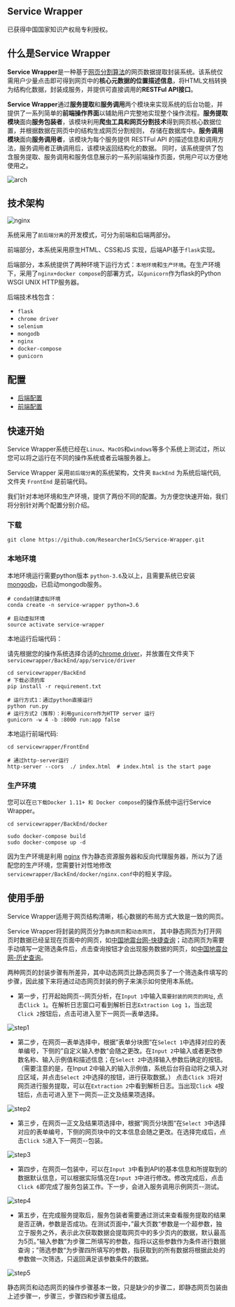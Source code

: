 ## Service Wrapper

 已获得中国国家知识产权局专利授权。

## 什么是Service Wrapper

**Service Wrapper**是一种基于[网页分割算法](https://github.com/liaocyintl/WebSegment)的网页数据提取封装系统。该系统仅需用户少量点击即可得到网页中的**核心元数据的位置描述信息**，将HTML文档转换为结构化数据，封装成服务，并提供可直接调用的**RESTFul API接口**。

**Service Wrapper**通过**服务提取**和**服务调用**两个模块来实现系统的后台功能，并提供了一系列简单的**前端操作界面**以辅助用户完整地实现整个操作流程。**服务提取模块**面向**服务包装者**，该模块利用**爬虫工具和网页分割技术**得到网页核心数据位置，并根据数据在网页中的结构生成网页分割规则， 存储在数据库中。**服务调用模块**面向**服务调用者**，该模块为每个服务提供 RESTFul API  的描述信息和调用方法，服务调用者正确调用后，该模块返回结构化的数据。 同时，该系统提供了包含服务提取、服务调用和服务信息展示的一系列前端操作页面，供用户可以方便地使用之。

![arch](introduction_image/arch.png)



## 技术架构

![nginx](introduction_image/nginx.png)

系统采用了`前后端分离`的开发模式，可分为前端和后端两部分。

前端部分，本系统采用原生HTML、CSS和JS 实现，后端API基于`flask`实现。

后端部分，本系统提供了两种环境下运行方式：`本地环境`和`生产环境`。在生产环境下，采用了`nginx+docker compose`的部署方式，以`gunicorn`作为flask的Python WSGI UNIX HTTP服务器。

后端技术栈包含：

- `flask`
- `chrome driver`
- `selenium`
- `mongodb`
- `nginx`
- `docker-compose`
- `gunicorn`

## 配置

- [后端配置](BackEnd/README_chn.md)
- [前端配置](FrontEnd/README.md)

## 快速开始

Service Wrapper系统已经在`Linux`、`MacOS`和`windows`等多个系统上测试过，所以您可以将之运行在不同的操作系统或者云端服务器上。

Service Wrapper 采用`前后端分离`的系统架构，文件夹 `BackEnd` 为系统后端代码, 文件夹 `FrontEnd` 是前端代码。

我们针对本地环境和生产环境，提供了两份不同的配置。为方便您快速开始，我们将分别针对两个配置分别介绍。

### 下载

```git clone https://github.com/ResearcherInCS/Service-Wrapper.git```

### 本地环境

本地环境运行需要python版本 `python-3.6`及以上，且需要系统已安装[mongodb](https://www.mongodb.com/download-center/community)，已启动mongodb服务。

```shell
# conda创建虚拟环境
conda create -n service-wrapper python=3.6

# 启动虚拟环境
source activate service-wrapper
```

本地运行后端代码：

请先根据您的操作系统选择合适的[chrome driver](http://chromedriver.storage.googleapis.com/index.html)，并放置在文件夹下`servicewrapper/BackEnd/app/service/driver`

```shell
cd servicewrapper/BackEnd
# 下载必须的库
pip install -r requirement.txt

# 运行方式1：通过python直接运行
python run.py
# 运行方式2（推荐）：利用gunicorn作为HTTP server 运行
gunicorn -w 4 -b :8000 run:app false
```

本地运行前端代码:

```shell
cd servicewrapper/FrontEnd

# 通过http-server运行
http-server --cors  ./ index.html  # index.html is the start page

```

### 生产环境

您可以在`已下载Docker 1.11+ 和 Docker compose`的操作系统中运行Service Wrapper。

```shell
cd servicewrapper/BackEnd/docker

sudo docker-compose build
sudo docker-compose up -d
```

因为生产环境是利用 [nginx](https://www.nginx.com/) 作为静态资源服务器和反向代理服务器，所以为了适配您的生产环境，您需要针对性地修改`servicewrapper/BackEnd/docker/nginx.conf`中的相关字段。



## 使用手册

Service Wrapper适用于网页结构清晰，核心数据的布局方式大致是一致的网页。

Service Wrapper将封装的网页分为`静态网页`和`动态网页`， 其中静态网页为打开网页时数据已经呈现在页面中的网页，如[中国地震台网-快捷查询](http://www.ceic.ac.cn/speedsearch?time=7)；动态网页为需要手动填写一定筛选条件后，点击查询按钮才会出现服务数据的网页，如[中国地震台网-历史查询](http://www.ceic.ac.cn/history)。

两种网页的封装步骤有所差异，其中动态网页比静态网页多了一个筛选条件填写的步骤，因此接下来将通过动态网页封装的例子来演示如何使用本系统。

- 第一步，打开起始网页--网页分析，在`Input 1`中输入`需要封装的网页的网址`, 点击`Click 1`。在解析日志窗口可看到解析日志`Extraction Log 1`，当出现`Click 2`按钮后，点击可进入至下一网页—表单选择。

![step1](introduction_image/step1.png)



- 第二步，在网页—表单选择中，根据”表单分块图“在`Select 1`中选择对应的表单编号，下侧的”自定义输入参数“会随之更改。在`Input 2`中输入或者更改参数名称、输入示例值和描述信息；在`Select 2`中选择输入参数后确定的按钮。（需要注意的是，在Input 2中输入的输入示例值，系统后台将自动将之填入对应区域，并点击`Select 2`中选择的按钮，进行获取数据。） 点击`Click 3`将对网页进行服务提取，可以在`Extraction 2`中看到解析日志。当出现`Click 4`按钮后，点击可进入至下一网页—正文及结果项选择。

![step2](introduction_image/step2.png)

- 第三步，在网页—正文及结果项选择中，根据”网页分块图“在`Select 3`中选择对应的表单编号，下侧的网页块中的文本信息会随之更改。在选择完成后，点击`Click 5`进入下一网页--包装。

![step3](introduction_image/step3.png)

- 第四步，在网页—包装中，可以在`Input 3`中看到API的基本信息和所提取到的数据默认信息，可以根据实际情况在`Input 3`中进行修改。修改完成后，点击`Click 6`即完成了服务包装工作。下一步，会进入服务调用示例网页--测试。

![step4](introduction_image/step4.png)

- 第五步，在完成服务提取后，服务包装者需要通过测试来查看服务提取的结果是否正确，参数是否成功。在测试页面中，”最大页数“参数是一个超参数，独立于服务之外，表示此次获取数据会提取网页中的多少页内的数据，默认最高为5页。”输入参数“为步骤二所填写的参数，指将以这些参数作为条件进行数据查询；”筛选参数“为步骤四所填写的参数，指获取到的所有数据将根据此处的参数做一次筛选，只返回满足该参数条件的数据。

![step5](introduction_image/step5.png)



静态网页和动态网页的操作步骤基本一致，只是缺少的步骤二，即静态网页包装由上述步骤一，步骤三，步骤四和步骤五组成。

